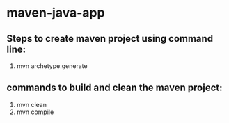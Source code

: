 # maven-java-app

## Steps to create maven project using command line:
1. mvn archetype:generate

## commands to build and clean the maven project:
1. mvn clean
2. mvn compile
